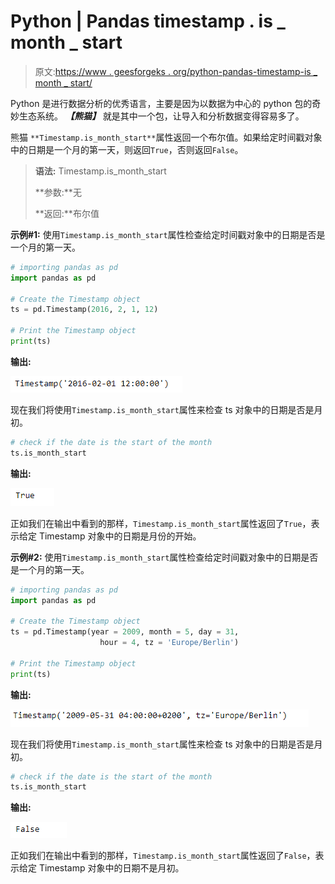 # Python | Pandas timestamp . is _ month _ start

> 原文:[https://www . geesforgeks . org/python-pandas-timestamp-is _ month _ start/](https://www.geeksforgeeks.org/python-pandas-timestamp-is_month_start/)

Python 是进行数据分析的优秀语言，主要是因为以数据为中心的 python 包的奇妙生态系统。 ***【熊猫】*** 就是其中一个包，让导入和分析数据变得容易多了。

熊猫 `**Timestamp.is_month_start**`属性返回一个布尔值。如果给定时间戳对象中的日期是一个月的第一天，则返回`True`，否则返回`False`。

> **语法:** Timestamp.is_month_start
> 
> **参数:**无
> 
> **返回:**布尔值

**示例#1:** 使用`Timestamp.is_month_start`属性检查给定时间戳对象中的日期是否是一个月的第一天。

```py
# importing pandas as pd
import pandas as pd

# Create the Timestamp object
ts = pd.Timestamp(2016, 2, 1, 12)

# Print the Timestamp object
print(ts)
```

**输出:**

![](img/78f033a87461c5965775b9e654905397.png)

现在我们将使用`Timestamp.is_month_start`属性来检查 ts 对象中的日期是否是月初。

```py
# check if the date is the start of the month
ts.is_month_start
```

**输出:**

![](img/dfd6c229eb8dbab8aa1db53c056cbb54.png)

正如我们在输出中看到的那样，`Timestamp.is_month_start`属性返回了`True`，表示给定 Timestamp 对象中的日期是月份的开始。

**示例#2:** 使用`Timestamp.is_month_start`属性检查给定时间戳对象中的日期是否是一个月的第一天。

```py
# importing pandas as pd
import pandas as pd

# Create the Timestamp object
ts = pd.Timestamp(year = 2009, month = 5, day = 31,
                    hour = 4, tz = 'Europe/Berlin')

# Print the Timestamp object
print(ts)
```

**输出:**

![](img/a8ba805f9246e9bfc00fc2cb9a018978.png)

现在我们将使用`Timestamp.is_month_start`属性来检查 ts 对象中的日期是否是月初。

```py
# check if the date is the start of the month
ts.is_month_start
```

**输出:**

![](img/11c1cccddcda2d6fd3725fbcbf8d3a5d.png)

正如我们在输出中看到的那样，`Timestamp.is_month_start`属性返回了`False`，表示给定 Timestamp 对象中的日期不是月初。